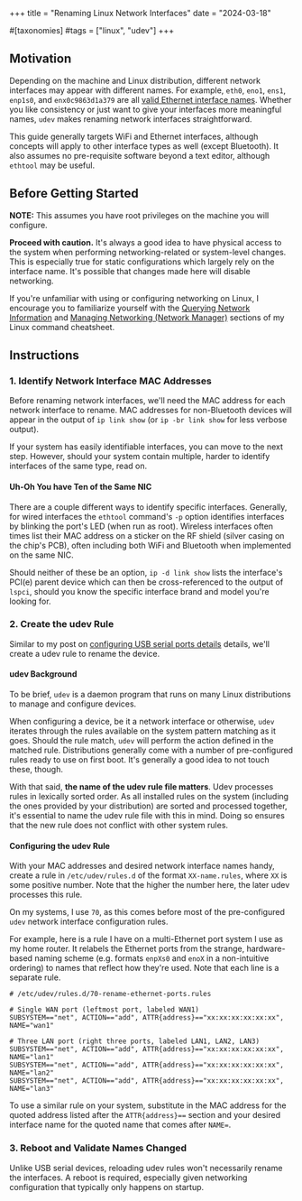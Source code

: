 +++
title = "Renaming Linux Network Interfaces"
date = "2024-03-18"

#[taxonomies]
#tags = ["linux", "udev"]
+++

## Motivation

Depending on the machine and Linux distribution, different network interfaces may appear with different names. For example, `eth0`, `eno1`, `ens1`, `enp1s0`, and `enx0c9863d1a379` are all [valid Ethernet interface names](https://access.redhat.com/documentation/en-us/red_hat_enterprise_linux/7/html/networking_guide/ch-consistent_network_device_naming). Whether you like consistency or just want to give your interfaces more meaningful names, `udev` makes renaming network interfaces straightforward.

This guide generally targets WiFi and Ethernet interfaces, although concepts will apply to other interface types as well (except Bluetooth). It also assumes no pre-requisite software beyond a text editor, although `ethtool` may be useful.

## Before Getting Started

**NOTE:** This assumes you have root privileges on the machine you will configure.

**Proceed with caution.** It's always a good idea to have physical access to the system when performing networking-related or system-level changes. This is especially true for static configurations which largely rely on the interface name. It's possible that changes made here will disable networking.

If you're unfamiliar with using or configuring networking on Linux, I encourage you to familiarize yourself with the [Querying Network Information](@/blog/linux-cmds.md#querying-network-information) and [Managing Networking (Network Manager)](@/blog/linux-cmds.md#managing-networking-network-manager) sections of my Linux command cheatsheet.

## Instructions

### 1\. Identify Network Interface MAC Addresses

Before renaming network interfaces, we'll need the MAC address for each network interface to rename. MAC addresses for non-Bluetooth devices will appear in the output of `ip link show` (or `ip -br link show` for less verbose output).

If your system has easily identifiable interfaces, you can move to the next step. However, should your system contain multiple, harder to identify interfaces of the same type, read on.

#### Uh-Oh You have Ten of the Same NIC

There are a couple different ways to identify specific interfaces. Generally, for wired interfaces the `ethtool` command's `-p` option identifies interfaces by blinking the port's LED (when run as root). Wireless interfaces often times list their MAC address on a sticker on the RF shield (silver casing on the chip's PCB), often including both WiFi and Bluetooth when implemented on the same NIC.

Should neither of these be an option, `ip -d link show` lists the interface's PCI(e) parent device which can then be cross-referenced to the output of `lspci`, should you know the specific interface brand and model you're looking for.

### 2\. Create the udev Rule

Similar to my post on [configuring USB serial ports details](@/blog/usb-serial.md#3-create-the-udev-rule) details, we'll create a udev rule to rename the device.

#### udev Background

To be brief, `udev` is a daemon program that runs on many Linux distributions to manage and configure devices.

When configuring a device, be it a network interface or otherwise, `udev` iterates through the rules available on the system pattern matching as it goes. Should the rule match, `udev` will perform the action defined in the matched rule. Distributions generally come with a number of pre-configured rules ready to use on first boot. It's generally a good idea to not touch these, though.

With that said, **the name of the udev rule file matters**. Udev processes rules in lexically sorted order. As all installed rules on the system (including the ones provided by your distribution) are sorted and processed together, it's essential to name the udev rule file with this in mind. Doing so ensures that the new rule does not conflict with other system rules.

#### Configuring the udev Rule

With your MAC addresses and desired network interface names handy, create a rule in `/etc/udev/rules.d` of the format `XX-name.rules`, where `XX` is some positive number. Note that the higher the number here, the later udev processes this rule.

On my systems, I use `70`, as this comes before most of the pre-configured `udev` network interface configuration rules.

For example, here is a rule I have on a multi-Ethernet port system I use as my home router. It relabels the Ethernet ports from the strange, hardware-based naming scheme (e.g. formats `enpXs0` and `enoX` in a non-intuitive ordering) to names that reflect how they're used. Note that each line is a separate rule.

```
# /etc/udev/rules.d/70-rename-ethernet-ports.rules

# Single WAN port (leftmost port, labeled WAN1)
SUBSYSTEM=="net", ACTION=="add", ATTR{address}=="xx:xx:xx:xx:xx:xx", NAME="wan1"

# Three LAN port (right three ports, labeled LAN1, LAN2, LAN3)
SUBSYSTEM=="net", ACTION=="add", ATTR{address}=="xx:xx:xx:xx:xx:xx", NAME="lan1"
SUBSYSTEM=="net", ACTION=="add", ATTR{address}=="xx:xx:xx:xx:xx:xx", NAME="lan2"
SUBSYSTEM=="net", ACTION=="add", ATTR{address}=="xx:xx:xx:xx:xx:xx", NAME="lan3"
```

To use a similar rule on your system, substitute in the MAC address for the quoted address listed after the `ATTR{address}==` section and your desired interface name for the quoted name that comes after `NAME=`.

### 3\. Reboot and Validate Names Changed

Unlike USB serial devices, reloading udev rules won't necessarily rename the interfaces. A reboot is required, especially given networking configuration that typically only happens on startup.
